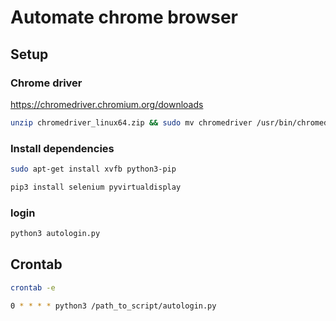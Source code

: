 # Automate chrome browser

## Setup
### Chrome driver
https://chromedriver.chromium.org/downloads

```bash
unzip chromedriver_linux64.zip && sudo mv chromedriver /usr/bin/chromedriver && sudo chown root:root /usr/bin/chromedriver && sudo chmod +x /usr/bin/chromedriver && rm chromedriver_linux64.zip
```
### Install dependencies
```bash
sudo apt-get install xvfb python3-pip
```
```bash
pip3 install selenium pyvirtualdisplay
```

### login
```bash
python3 autologin.py
```


## Crontab
```bash
crontab -e
```

```bash
0 * * * * python3 /path_to_script/autologin.py 
```

